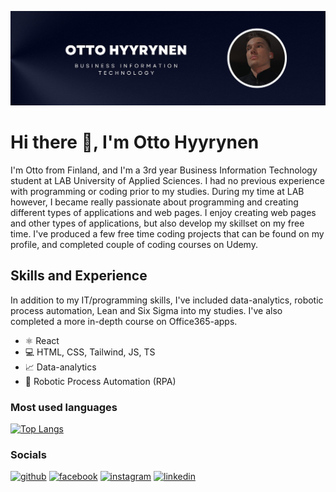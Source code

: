 ![Business Information Technology student](https://github.com/OttoSebastian/OttoSebastian/blob/main/Github_banner.jpg?raw=true)

# Hi there 👋, I'm Otto Hyyrynen
I'm Otto from Finland, and I'm a 3rd year Business Information Technology student at LAB University of Applied Sciences. I had no previous experience with programming or coding prior to my studies. During my time at LAB however, I became really passionate about programming and creating different types of applications and web pages. I enjoy creating web pages and other types of applications, but also develop my skillset on my free time. I've produced a few free time coding projects that can be found on my profile, and completed couple of coding courses on Udemy.

## Skills and Experience
In addition to my IT/programming skills, I've included data-analytics, robotic process automation, Lean and Six Sigma into my studies. I've also completed a more in-depth course on Office365-apps.
* ⚛️ React
* 💻 HTML, CSS, Tailwind, JS, TS
* 📈 Data-analytics
* 🤖 Robotic Process Automation (RPA) 

### Most used languages
[![Top Langs](https://github-readme-stats.vercel.app/api/top-langs/?username=ottosebastian)](https://github.com/anuraghazra/github-readme-stats)

### Socials
[<img src='https://cdn.jsdelivr.net/npm/simple-icons@3.0.1/icons/github.svg' alt='github' height='40'>](https://github.com/ottosebastian)  [<img src='https://cdn.jsdelivr.net/npm/simple-icons@3.0.1/icons/facebook.svg' alt='facebook' height='40'>](https://www.facebook.com/od-hyyrynen)  [<img src='https://cdn.jsdelivr.net/npm/simple-icons@3.0.1/icons/instagram.svg' alt='instagram' height='40'>](https://www.instagram.com/otto_sebastian/)  [<img src='https://cdn.jsdelivr.net/npm/simple-icons@3.0.1/icons/linkedin.svg' alt='linkedin' height='40'>](https://www.linkedin.com/in/otto-hyyrynen-267692265/) 
